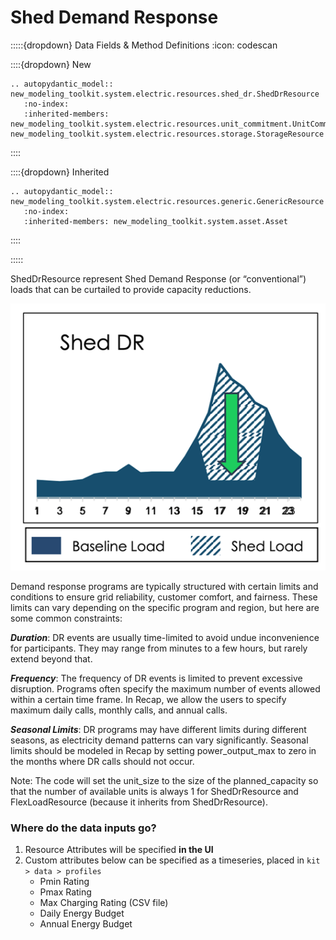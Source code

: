 # Shed Demand Response


:::::{dropdown} Data Fields & Method Definitions
:icon: codescan

::::{dropdown} New
```{eval-rst}
.. autopydantic_model:: new_modeling_toolkit.system.electric.resources.shed_dr.ShedDrResource
   :no-index:
   :inherited-members: new_modeling_toolkit.system.electric.resources.unit_commitment.UnitCommitmentResource, new_modeling_toolkit.system.electric.resources.storage.StorageResource
```
::::

::::{dropdown} Inherited
```{eval-rst}
.. autopydantic_model:: new_modeling_toolkit.system.electric.resources.generic.GenericResource
   :no-index:
   :inherited-members: new_modeling_toolkit.system.asset.Asset
```
::::

:::::

ShedDrResource represent Shed Demand Response (or “conventional”) loads that can be curtailed to provide capacity
reductions.

![](../../../_images/infographic_sheddr.png)

Demand response programs are typically structured with certain limits and conditions to ensure grid reliability,
customer comfort, and fairness. These limits can vary depending on the specific program and region, but here are some
common constraints:

**_Duration_**: DR events are usually time-limited to avoid undue inconvenience for participants. They may range from
minutes to a few hours, but rarely extend beyond that.

**_Frequency_**: The frequency of DR events is limited to prevent excessive disruption. Programs often specify the
maximum number of events allowed within a certain time frame. In Recap, we allow the users to specify maximum daily
calls, monthly calls, and annual calls.

**_Seasonal Limits_**: DR programs may have different limits during different seasons, as electricity demand patterns
can vary significantly. Seasonal limits should be modeled in Recap by setting power_output_max to zero in the months
where DR calls should not occur.

Note: The code will set the unit_size to the size of the planned_capacity so that the number of available units is
always 1 for ShedDrResource and FlexLoadResource (because it inherits from ShedDrResource).

### Where do the data inputs go?

1. Resource Attributes will be specified **in the UI**
2. Custom attributes below can be specified as a timeseries, placed in `kit > data > profiles`
    - Pmin Rating
    - Pmax Rating
    - Max Charging Rating (CSV file)
    - Daily Energy Budget
    - Annual Energy Budget 

